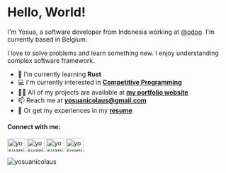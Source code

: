 # Hello, World!

I'm Yosua, a software developer from Indonesia working at [@odoo](https://github.com/odoo). I'm currently based in Belgium.

I love to solve problems and learn something new. I enjoy understanding complex software framework.

- 🌱 I’m currently learning **Rust**
- 💻 I'm currently interested in [**Competitive Programming**](https://github.com/yosuanicolaus/competitive-rust)
- 👨‍💻 All of my projects are available at [**my portfolio website**](https://yosuanicolaus.vercel.app/)
- 📫 Reach me at [**yosuanicolaus@gmail.com**](mailto:yosuanicolaus@gmail.com)
- 📄 Or get my experiences in my [**resume**](https://yosuanicolaus.vercel.app/Yosua_Nicolaus_Resume.pdf)

#### Connect with me:

<p align="left">
<a href="https://linkedin.com/in/yosuanicolaus" target="blank"><img align="center" src="https://raw.githubusercontent.com/rahuldkjain/github-profile-readme-generator/master/src/images/icons/Social/linked-in-alt.svg" alt="yosuanicolaus" height="30" width="40" /></a>
<a href="https://www.codechef.com/users/yosuanicolaus" target="blank"><img align="center" src="https://cdn.jsdelivr.net/npm/simple-icons@3.1.0/icons/codechef.svg" alt="yosuanicolaus" height="30" width="40" /></a>
<!-- <a href="https://www.hackerrank.com/cryodawn257" target="blank"><img align="center" src="https://raw.githubusercontent.com/rahuldkjain/github-profile-readme-generator/master/src/images/icons/Social/hackerrank.svg" alt="yosuanicolaus" height="30" width="40" /></a> -->
<a href="https://codeforces.com/profile/yosuanicolaus" target="blank"><img align="center" src="https://raw.githubusercontent.com/rahuldkjain/github-profile-readme-generator/master/src/images/icons/Social/codeforces.svg" alt="yosuanicolaus" height="30" width="40" /></a>
<a href="https://www.leetcode.com/yosuanicolaus" target="blank"><img align="center" src="https://raw.githubusercontent.com/rahuldkjain/github-profile-readme-generator/master/src/images/icons/Social/leet-code.svg" alt="yosuanicolaus" height="30" width="40" /></a>
<!-- <a href="https://auth.geeksforgeeks.org/user/yosuanicolaus" target="blank"><img align="center" src="https://raw.githubusercontent.com/rahuldkjain/github-profile-readme-generator/master/src/images/icons/Social/geeks-for-geeks.svg" alt="yosuanicolaus" height="30" width="40" /></a> -->
<!-- <a href="https://stackoverflow.com/users/17859248/cryodawn" target="blank"><img align="center" src="https://raw.githubusercontent.com/rahuldkjain/github-profile-readme-generator/master/src/images/icons/Social/stack-overflow.svg" alt="yosuanicolaus" height="30" width="40" /></a> -->
<!-- <a href="https://fb.com/yosuanicolaus" target="blank"><img align="center" src="https://raw.githubusercontent.com/rahuldkjain/github-profile-readme-generator/master/src/images/icons/Social/facebook.svg" alt="yosuanicolaus" height="30" width="40" /></a> -->
</p>

<div><img src="https://komarev.com/ghpvc/?username=yosuanicolaus&label=Profile%20views&color=0e75b6&style=flat" alt="yosuanicolaus"/></div>

<!-- <h3 align="left">Languages and Tools:</h3>
<table style="background-color: white;">
  <kbd>
    <br />
    <p align="center"> -->
<!--       <kbd>
        <kbd>Frontend</kbd>
        <br />
        <img align="center" title="HTML" width="40px" style="padding-right: 10px" src="https://cdn.jsdelivr.net/gh/devicons/devicon/icons/html5/html5-plain.svg" />
        <img align="center" title="CSS" width="40px" style="padding-right: 10px" src="https://cdn.jsdelivr.net/gh/devicons/devicon/icons/css3/css3-plain.svg" />
        <br />
      </kbd> -->
<!--       <kbd>
        <kbd>Core</kbd>
        <br />
        <img align="center" title="JavaScript" width="40px" style="padding-right: 10px" src="https://cdn.jsdelivr.net/gh/devicons/devicon/icons/javascript/javascript-plain.svg" />
        <img align="center" title="TypeScript" width="40px" style="padding-right: 10px" src="https://cdn.jsdelivr.net/gh/devicons/devicon/icons/typescript/typescript-plain.svg" />
        <img align="center" title="Python" width="40px" style="padding-right: 10px" src="https://cdn.jsdelivr.net/gh/devicons/devicon/icons/python/python-original.svg" />
        <img align="center" title="C++" width="40px" style="padding-right: 10px" src="https://cdn.jsdelivr.net/gh/devicons/devicon/icons/cplusplus/cplusplus-line.svg" />
        <img align="center" title="Rust" width="40px" style="padding-right: 10px" src="https://github.com/devicons/devicon/blob/v2.15.1/icons/rust/rust-plain.svg" />
        <img align="center" title="Ruby" width="40px" style="padding-right: 10px" src="https://github.com/devicons/devicon/blob/v2.15.1/icons/ruby/ruby-plain.svg" />
        <img align="center" title="C#" width="40px" style="padding-right: 10px" src="https://github.com/devicons/devicon/blob/v2.15.1/icons/csharp/csharp-plain.svg" />
        <br />
      </kbd> -->
<!--       <kbd>
        <kbd>Frontend Frameworks</kbd>
        <br />
        <img align="center" title="React" width="40px" style="padding-right: 10px" src="https://raw.githubusercontent.com/danielcranney/readme-generator/main/public/icons/skills/react-colored.svg" />
        <img align="center" title="Nextjs" width="40px" style="padding-right: 10px" src="https://github.com/devicons/devicon/blob/v2.15.1/icons/nextjs/nextjs-line.svg" />
        <img align="center" title="Tailwind" width="40px" style="padding-right: 10px" src="https://www.vectorlogo.zone/logos/tailwindcss/tailwindcss-icon.svg" />
        <img align="center" title="Bootstrap" width="40px" style="padding-right: 10px" src="https://raw.githubusercontent.com/devicons/devicon/master/icons/bootstrap/bootstrap-plain-wordmark.svg" />
        <br />
      </kbd>
      <kbd>
        <kbd>Backend</kbd>
        <br />
        <img align="center" title="NodeJS" width="40px" style="padding-right: 10px" src="https://cdn.jsdelivr.net/gh/devicons/devicon/icons/nodejs/nodejs-original.svg" />
        <img align="center" title="ExpressJS" width="40px" style="padding-right: 10px" src="https://raw.githubusercontent.com/devicons/devicon/master/icons/express/express-original-wordmark.svg" />
        <img align="center" title="Firebase" width="40px" style="padding-right: 10px" src="https://cdn.jsdelivr.net/gh/devicons/devicon/icons/firebase/firebase-plain.svg" />
        <img align="center" title="MongoDB" width="40px" style="padding-right: 10px" src="https://raw.githubusercontent.com/devicons/devicon/master/icons/mongodb/mongodb-original-wordmark.svg" />
        <img align="center" title="MySQL" width="40px" style="padding-right: 10px" src="https://cdn.jsdelivr.net/gh/devicons/devicon/icons/mysql/mysql-original-wordmark.svg" />
        <img align="center" title="Rails" width="40px" style="padding-right: 10px" src="https://raw.githubusercontent.com/devicons/devicon/master/icons/rails/rails-original-wordmark.svg" />
        <br />
      </kbd> -->
<!--       <kbd>
        <kbd>Game Development</kbd>
        <br />
        <img align="center" title="Godot" width="60px" height="40px" style="padding-right: 10px" src="https://www.vectorlogo.zone/logos/godotengine/godotengine-ar21.svg" />
        <br />
      </kbd> -->
<!--       <kbd>
        <kbd>Tools</kbd>
        <br />
        <img align="center" title="VSCode" width="40px" style="padding-right: 10px" src="https://cdn.jsdelivr.net/gh/devicons/devicon/icons/vscode/vscode-original.svg" />
        <img align="center" title="NeoVim" width="40px" style="padding-right: 10px" src="https://www.vectorlogo.zone/logos/neovimio/neovimio-icon.svg" />
        <img align="center" title="Bash" width="40px" style="padding-right: 10px" src="https://cdn.jsdelivr.net/gh/devicons/devicon/icons/bash/bash-original.svg" />
        <img align="center" title="Linux" width="40px" style="padding-right: 10px" src="https://cdn.jsdelivr.net/gh/devicons/devicon/icons/linux/linux-original.svg" />
        <br />
      </kbd> -->
<!--     </p>
  </kbd>
</table> -->
